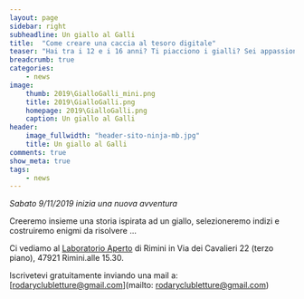```yaml
---
layout: page
sidebar: right
subheadline: Un giallo al Galli
title:  "Come creare una caccia al tesoro digitale"
teaser: "Hai tra i 12 e i 16 anni? Ti piacciono i gialli? Sei appassionato di enigmi? Ti interessano le piattaforme tecnologiche? Vieni a conoscerci!"
breadcrumb: true
categories:
    - news
image:
    thumb: 2019\GialloGalli_mini.png
    title: 2019\GialloGalli.png
    homepage: 2019\GialloGalli.png
    caption: Un giallo al Galli
header:
    image_fullwidth: "header-sito-ninja-mb.jpg"
    title: Un giallo al Galli
comments: true
show_meta: true
tags:
    - news
---
```


*Sabato 9/11/2019 inizia una nuova avventura*

Creeremo insieme una storia ispirata ad un giallo, selezioneremo indizi e costruiremo enigmi da risolvere ...

Ci vediamo al [Laboratorio Aperto](http://laboratorioaperto.comune.rimini.it) di Rimini in Via dei Cavalieri 22 (terzo piano), 47921 Rimini.alle 15.30.

Iscrivetevi gratuitamente inviando una mail a: [rodaryclubletture@gmail.com](mailto: rodaryclubletture@gmail.com)
